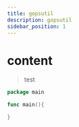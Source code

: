 ```yaml
---
title: gopsutil
description: gopsutil
sidebar_position: 1
---
```

# content
> test

```go
package main

func main(){

}
```